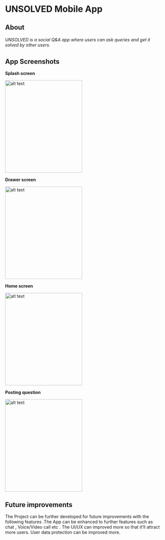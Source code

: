 # UNSOLVED Mobile App

## About

###### UNSOLVED is a social Q&A app where users can ask queries and get it solved by other  users.





## App Screenshots



**Splash screen**



<img src="Images/splash.jpeg" alt="alt text" title="image Title" height="300" width="250"/>

**Drawer screen**



<img src="Images/Picture1.png" alt="alt text" title="image Title" height="300" width="250"/>

**Home screen**



<img src="Images/home.jpeg" alt="alt text" title="image Title" height="300" width="250"/>

**Posting question**



<img src="Images/Picture2.png" alt="alt text" title="image Title" height="300" width="250"/>





## Future improvements

The Project can be further developed for future improvements with the following features .The App can be enhanced to further features such as chat , Voice/Video call etc .
The UI/UX can improved more so that it’ll attract more users.
User data protection can be improved more.




